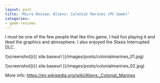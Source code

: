 ```yaml
---
layout: post
title: "Micro Review: Aliens: Colonial Marines (PC Game)"
categories:
- game-reviews
---
```



I must be one of the few people that like this game, I had fun playing it and liked the graphics and atmosphere. I also enjoyed the Stasis Interrupted DLC.


![screenshot]({{ site.baseurl }}/images/posts/colonialmarines_01.jpg)

![screenshot]({{ site.baseurl }}/images/posts/colonialmarines_02.jpg)


<p>More info: <a href="https://en.wikipedia.org/wiki/Aliens:_Colonial_Marines">https://en.wikipedia.org/wiki/Aliens:_Colonial_Marines</a><p>

